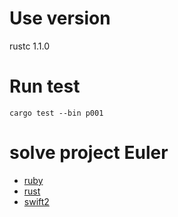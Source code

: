 # Use version

rustc 1.1.0

# Run test

```
cargo test --bin p001
```

# solve project Euler

+ [ruby](https://github.com/regonn/project_euler_ruby)
+ [rust](https://github.com/regonn/project_euler_rust)
+ [swift2](https://github.com/regonn/projectEulerSwift)
